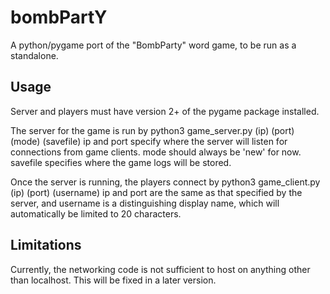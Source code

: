 # bombPartY
A python/pygame port of the "BombParty" word game, to be run as a standalone.

## Usage
Server and players must have version 2+ of the pygame package installed.

The server for the game is run by
	python3 game_server.py (ip) (port) (mode) (savefile)
ip and port specify where the server will listen for connections from game clients. mode should always be 'new' for now. savefile specifies where the game logs will be stored.

Once the server is running, the players connect by
	python3 game_client.py (ip) (port) (username)
ip and port are the same as that specified by the server, and username is a distinguishing display name, which will automatically be limited to 20 characters.

## Limitations
Currently, the networking code is not sufficient to host on anything other than localhost. This will be fixed in a later version.
